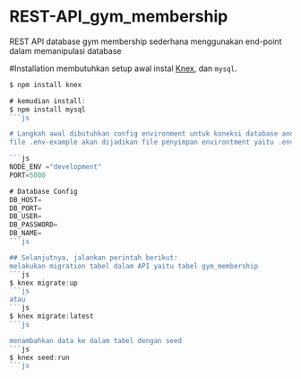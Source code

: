 # REST-API_gym_membership
REST API database gym membership sederhana menggunakan end-point dalam memanipulasi database


#Installation
membutuhkan setup awal instal [Knex](http://knexjs.org/), dan  `mysql`.

```js
$ npm install knex

# kemudian install:
$ npm install mysql
```js

# Langkah awal dibutuhkan config environment untuk koneksi database anda pada file .env sebagai berikut:
file .env-example akan dijadikan file penyimpan environtment yaitu .env dengan isi konfigurasi database anda.

```js
NODE_ENV ="development"
PORT=5000

# Database Config
DB_HOST=
DB_PORT=
DB_USER=
DB_PASSWORD=
DB_NAME=
```js

## Selanjutnya, jalankan perintah berikut:
melakukan migration tabel dalam API yaitu tabel gym_membership
```js
$ knex migrate:up
```js
atau 
```js
$ knex migrate:latest
```js

menambahkan data ke dalam tabel dengan seed
```js
$ knex seed:run
```js
